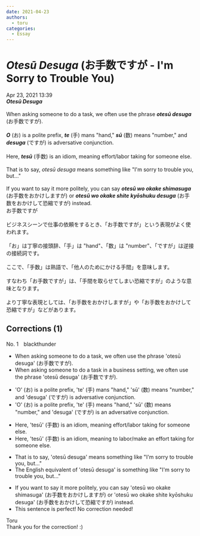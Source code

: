 ```yaml
---
date: 2021-04-23
authors:
  - toru
categories:
  - Essay
---
```


<h1 id="subject_show"><strong><em>Otesū Desuga</strong></em> (お手数ですが - I'm Sorry to Trouble You)</h1>
<div class="date">Apr 23, 2021 13:39</div>
<div id="post"><div id="body_show_ori">
<strong><em>Otesū Desuga</strong></em><br/><br/>When asking someone to do a task, we often use the phrase <strong><em>otesū desuga</em></strong> (お手数ですが).<br/><br/><strong><em>O</em></strong> (お) is a polite prefix, <strong><em>te</em></strong> (手) mans "hand," <strong><em>sū</em></strong> (数) means "number," and <strong><em>desuga</em></strong> (ですが) is adversative conjunction.<br/><br/>Here, <strong><em>tesū</em></strong> (手数) is an idiom, meaning effort/labor taking for someone else.<br/> <br/>That is to say, <em>otesū desuga</em> means something like "I'm sorry to trouble you, but..."<br/><br/>If you want to say it more politely, you can say <strong><em>otesū wo okake shimasuga</em></strong> (お手数をおかけしますが) or <strong><em>otesū wo okake shite kyōshuku desuga</em></strong> (お手数をおかけして恐縮ですが) instead.
</div></div>

<!-- more -->

<div id="post_ja"><div id="body_show_mo">
お手数ですが<br/><br/>ビジネスシーンで仕事の依頼をするとき、「お手数ですが」という表現がよく使われます。<br/><br/>「お」は丁寧の接頭辞、「手」は "hand"、「数」は "number"、「ですが」は逆接の接続詞です。<br/><br/>ここで、「手数」は熟語で、「他人のためにかける手間」を意味します。<br/><br/>すなわち「お手数ですが」は、「手間を取らせてしまい恐縮ですが」のような意味となります。<br/><br/>より丁寧な表現としては、「お手数をおかけしますが」や「お手数をおかけして恐縮ですが」などがあります。
</div></div>

## Corrections (1)
<div id="block"><div class="first_name"> No. 1　<span class="just_name">blackthunder</span></div><div id="block2">
<ul class="correction_field">
<li class="incorrect">When asking someone to do a task, we often use the phrase 'otesū desuga' (お手数ですが).</li>
<li class="corrected correct">
When asking someone to do a task <span class="f_red">in a business setting</span>, we often use the phrase 'otesū desuga' (お手数ですが).
</li>
</ul>
<ul class="correction_field">
<li class="incorrect">'O' (お) is a polite prefix, 'te' (手) mans "hand," 'sū' (数) means "number," and 'desuga' (ですが) is adversative conjunction.</li>
<li class="corrected correct">
'O' (お) is a polite prefix, 'te' (手) <span class="f_red">means </span>"hand," 'sū' (数) means "number," and 'desuga' (ですが) is <span class="f_red">an </span>adversative conjunction.
</li>
</ul>
<ul class="correction_field">
<li class="incorrect">Here, 'tesū' (手数) is an idiom, meaning effort/labor taking for someone else.</li>
<li class="corrected correct">
Here, 'tesū' (手数) is an idiom, meaning <span class="f_red">to labor/make </span>an effort <span class="sline">taking </span>for someone else.
</li>
</ul>
<ul class="correction_field">
<li class="incorrect">That is to say, 'otesū desuga' means something like "I'm sorry to trouble you, but..."</li>
<li class="corrected correct">
<span class="f_red">The English equivalent of</span> 'otesū desuga' <span class="f_red">is </span>something like "I'm sorry to trouble you, but..."
</li>
</ul>
<ul class="correction_field">
<li class="incorrect">If you want to say it more politely, you can say 'otesū wo okake shimasuga' (お手数をおかけしますが) or 'otesū wo okake shite kyōshuku desuga' (お手数をおかけして恐縮ですが) instead.</li>
<li class="corrected perfect">This sentence is perfect! No correction needed!</li>
</ul>
</div><div class="name"><span class="just_name">Toru</span><br>
Thank you for the correction! :)
</div>
</div>
